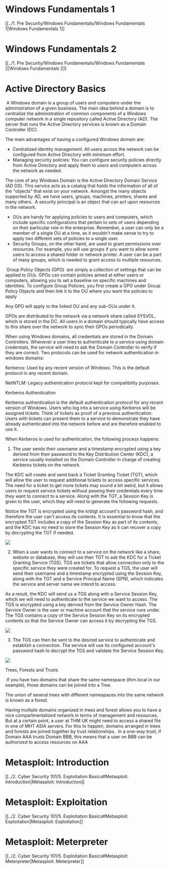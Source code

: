 
# Windows Fundamentals 1
[[../1. Pre Security/Windows Fundamentals/Windows Fundamentals 1|Windows Fundamentals 1]]

# Windows Fundamentals 2
[[../1. Pre Security/Windows Fundamentals/Windows Fundamentals 2|Windows Fundamentals 2]]

# Active Directory Basics

 A Windows domain is a group of users and computers under the administration of a given business. The main idea behind a domain is to centralize the administration of common components of a Windows computer network in a single repository called Active Directory (AD). The server that runs the Active Directory services is known as a Domain Controller (DC).

The main advantages of having a configured Windows domain are:
- Centralized identity management: All users across the network can be configured from Active Directory with minimum effort.
- Managing security policies: You can configure security policies directly from Active Directory and apply them to users and computers across the network as needed.

﻿The core of any Windows Domain is the Active Directory Domain Service (AD DS). This service acts as a catalog that holds the information of all of the "objects" that exist on your network. Amongst the many objects supported by AD, we have users, groups, machines, printers, shares and many others.  A security principal is an object that can act upon resources in the network.
  
- OUs are handy for applying policies to users and computers, which include specific configurations that pertain to sets of users depending on their particular role in the enterprise. Remember, a user can only be a member of a single OU at a time, as it wouldn't make sense to try to apply two different sets of policies to a single user.
- Security Groups, on the other hand, are used to grant permissions over resources. For example, you will use groups if you want to allow some users to access a shared folder or network printer. A user can be a part of many groups, which is needed to grant access to multiple resources.


 Group Policy Objects (GPO)  are simply a collection of settings that can be applied to OUs. GPOs can contain policies aimed at either users or computers, allowing you to set a baseline on specific machines and identities. To configure Group Policies, you first create a GPO under Group Policy Objects and then link it to the OU where you want the policies to apply


Any GPO will apply to the linked OU and any sub-OUs under it.

GPOs are distributed to the network via a network share called SYSVOL, which is stored in the DC. All users in a domain should typically have access to this share over the network to sync their GPOs periodically.


When using Windows domains, all credentials are stored in the Domain Controllers. Whenever a user tries to authenticate to a service using domain credentials, the service will need to ask the Domain Controller to verify if they are correct. Two protocols can be used for network authentication in windows domains:


Kerberos: Used by any recent version of Windows. This is the default protocol in any recent domain.

NetNTLM: Legacy authentication protocol kept for compatibility purposes.

  

Kerberos Authentication

Kerberos authentication is the default authentication protocol for any recent version of Windows. Users who log into a service using Kerberos will be assigned tickets. Think of tickets as proof of a previous authentication. Users with tickets can present them to a service to demonstrate they have already authenticated into the network before and are therefore enabled to use it.

  

When Kerberos is used for authentication, the following process happens:

  

1. The user sends their username and a timestamp encrypted using a key derived from their password to the Key Distribution Center (KDC), a service usually installed on the Domain Controller in charge of creating Kerberos tickets on the network.
    

  

The KDC will create and send back a Ticket Granting Ticket (TGT), which will allow the user to request additional tickets to access specific services. The need for a ticket to get more tickets may sound a bit weird, but it allows users to request service tickets without passing their credentials every time they want to connect to a service. Along with the TGT, a Session Key is given to the user, which they will need to generate the following requests.

  

Notice the TGT is encrypted using the krbtgt account's password hash, and therefore the user can't access its contents. It is essential to know that the encrypted TGT includes a copy of the Session Key as part of its contents, and the KDC has no need to store the Session Key as it can recover a copy by decrypting the TGT if needed.

![](https://lh7-rt.googleusercontent.com/docsz/AD_4nXfbju9UnSi5cqmhKjo_D9V79m_S-3a0K4LrADzpt2eDMUzC-tD1hrFmfAQcwamoye81R4GXSPsdTZoFMia39GitP7BUz1BZLm6iy1vbMlB6iFZNG6BcbvvmJG07ZBfI9HV8jbYI4Bh_tz5Xy4ekDAQHmZXh?key=TfE_5MxENIjRvhHpOZCQ2w)

  

2. When a user wants to connect to a service on the network like a share, website or database, they will use their TGT to ask the KDC for a Ticket Granting Service (TGS). TGS are tickets that allow connection only to the specific service they were created for. To request a TGS, the user will send their username and a timestamp encrypted using the Session Key, along with the TGT and a Service Principal Name (SPN), which indicates the service and server name we intend to access.

  

As a result, the KDC will send us a TGS along with a Service Session Key, which we will need to authenticate to the service we want to access. The TGS is encrypted using a key derived from the Service Owner Hash. The Service Owner is the user or machine account that the service runs under. The TGS contains a copy of the Service Session Key on its encrypted contents so that the Service Owner can access it by decrypting the TGS.

![](https://lh7-rt.googleusercontent.com/docsz/AD_4nXe7TfA2aIQq3qGDTPNlURqMONYZxufW3BDXjKSVN_D1cA01oNeX69uYWFKnfn2c2KJbqcqI0CZl6jAB9B_r9b1R4LB-r8sk0NlxT9exbnICkcXYyvFm57R3ZSCFTXoedr4JvuegFGW7RsVvPitCggUUbdo0?key=TfE_5MxENIjRvhHpOZCQ2w)

3. The TGS can then be sent to the desired service to authenticate and establish a connection. The service will use its configured account's password hash to decrypt the TGS and validate the Service Session Key.


![](https://lh7-rt.googleusercontent.com/docsz/AD_4nXcwE5OTWsua1O534oSiiHw0Y7ueIV9k6yYoNpKEHSAb7uLC8--Pi35Qq5j0hE_p-mWk-Tep3IjxfvwHZHd4AmE3DLHvjGszNE6zZT6MzJtb4aDO5_7olxj4r46qkc2GGhVO-GwGozliODXQ3s_UWKcC-tCK?key=TfE_5MxENIjRvhHpOZCQ2w)

Trees, Forests and Trusts

 If you have two domains that share the same namespace (thm.local in our example), those domains can be joined into a Tree.

The union of several trees with different namespaces into the same network is known as a forest.

  

Having multiple domains organized in trees and forest allows you to have a nice compartmentalized network in terms of management and resources. But at a certain point, a user at THM UK might need to access a shared file in one of MHT ASIA servers. For this to happen, domains arranged in trees and forests are joined together by trust relationships.  In a one-way trust, if Domain AAA trusts Domain BBB, this means that a user on BBB can be authorized to access resources on AAA


# Metasploit: Introduction
[[../2. Cyber Security 101/5. Exploitation Basics#Metasploit: Introduction|Metasploit: Introduction]]
# Metasploit: Exploitation
[[../2. Cyber Security 101/5. Exploitation Basics#Metasploit: Exploitation|Metasploit: Exploitation]]
# Metasploit: Meterpreter
[[../2. Cyber Security 101/5. Exploitation Basics#Metasploit: Meterpreter|Metasploit: Meterpreter]]
